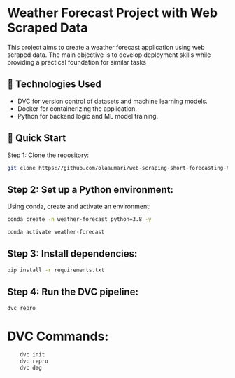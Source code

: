 # Weather Forecast Project with Web Scraped Data

This project aims to create a weather forecast application using web scraped data. The main objective is to develop deployment skills while providing a practical foundation for similar tasks

## 🔧 Technologies Used

- DVC for version control of datasets and machine learning models.
- Docker for containerizing the application.
- Python for backend logic and ML model training.

## 🚀 Quick Start
Step 1: Clone the repository:

```bash
git clone https://github.com/olaaumari/web-scraping-short-forecasting-temperature.git
```
## Step 2: Set up a Python environment:
Using conda, create and activate an environment:


```bash
conda create -n weather-forecast python=3.8 -y
```
```bash
conda activate weather-forecast
```

## Step 3: Install dependencies:
```bash
pip install -r requirements.txt
```

## Step 4: Run the DVC pipeline:
```bash
dvc repro
```


# DVC Commands:
```bash
    dvc init
    dvc repro
    dvc dag
```

